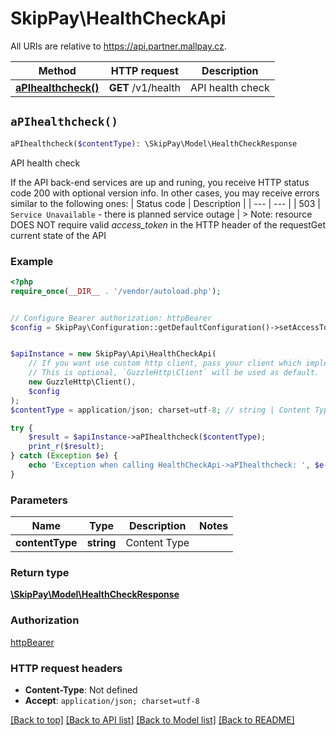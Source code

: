# SkipPay\HealthCheckApi

All URIs are relative to https://api.partner.mallpay.cz.

Method | HTTP request | Description
------------- | ------------- | -------------
[**aPIhealthcheck()**](HealthCheckApi.md#aPIhealthcheck) | **GET** /v1/health | API health check


## `aPIhealthcheck()`

```php
aPIhealthcheck($contentType): \SkipPay\Model\HealthCheckResponse
```

API health check

If the API back-end services are up and runing, you receive HTTP status code 200 with optional version info.  In other cases, you may receive errors similar to the following ones: | Status code | Description                                             | | ---         | ---                                                     | | 503         | `Service Unavailable` - there is planned service outage |  > Note: resource DOES NOT require valid *access_token* in the HTTP header of the requestGet current state of the API

### Example

```php
<?php
require_once(__DIR__ . '/vendor/autoload.php');


// Configure Bearer authorization: httpBearer
$config = SkipPay\Configuration::getDefaultConfiguration()->setAccessToken('YOUR_ACCESS_TOKEN');


$apiInstance = new SkipPay\Api\HealthCheckApi(
    // If you want use custom http client, pass your client which implements `GuzzleHttp\ClientInterface`.
    // This is optional, `GuzzleHttp\Client` will be used as default.
    new GuzzleHttp\Client(),
    $config
);
$contentType = application/json; charset=utf-8; // string | Content Type

try {
    $result = $apiInstance->aPIhealthcheck($contentType);
    print_r($result);
} catch (Exception $e) {
    echo 'Exception when calling HealthCheckApi->aPIhealthcheck: ', $e->getMessage(), PHP_EOL;
}
```

### Parameters

Name | Type | Description  | Notes
------------- | ------------- | ------------- | -------------
 **contentType** | **string**| Content Type |

### Return type

[**\SkipPay\Model\HealthCheckResponse**](../Model/HealthCheckResponse.md)

### Authorization

[httpBearer](../../README.md#httpBearer)

### HTTP request headers

- **Content-Type**: Not defined
- **Accept**: `application/json; charset=utf-8`

[[Back to top]](#) [[Back to API list]](../../README.md#endpoints)
[[Back to Model list]](../../README.md#models)
[[Back to README]](../../README.md)

